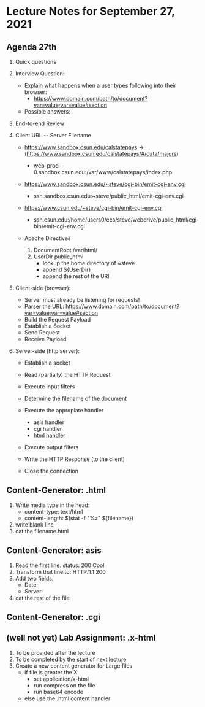 # Lecture Notes for September 27, 2021


## Agenda 27th
  1. Quick questions
 

  1. Interview Question:
     * Explain what happens when a user types following into their browser:
       - https://www.domain.com/path/to/document?var=value;var=value#section
     * Possible answers:
 

  1. End-to-end Review

  1. Client URL -- Server Filename
     - https://www.sandbox.csun.edu/calstatepays -> 
       (https://www.sandbox.csun.edu/calstatepays/#/data/majors)
       - web-prod-0.sandbox.csun.edu:/var/www/calstatepays/index.php
     - https://www.sandbox.csun.edu/~steve/cgi-bin/emit-cgi-env.cgi
       - ssh.sandbox.csun.edu:\~steve/public_html/emit-cgi-env.cgi
     - https://www.csun.edu/~steve/cgi-bin/emit-cgi-env.cgi
       - ssh.csun.edu:/home/users0/ccs/steve/webdrive/public_html/cgi-bin/emit-cgi-env.cgi

     - Apache Directives
       1. DocumentRoot /var/html/
       1. UserDir public_html
          - lookup the home directory of \~steve
          - append ${UserDir}
          - append the rest of the URI

  1. Client-side (browser):
     - Server must already be listening for requests!
     - Parser the URL: https://www.domain.com/path/to/document?var=value;var=value#section
     - Build the Request Payload
     - Establish a Socket 
     - Send Request
     - Receive Payload

  1. Server-side (http server):
     - Establish a socket
     - Read (partially) the HTTP Request
     - Execute input filters
     - Determine the filename of the document
     - Execute the appropiate handler
       - asis handler
       - cgi handler
       - html handler

     - Execute output filters  
     - Write the HTTP Response (to the client)
     - Close the connection 


## Content-Generator: .html
   1. Write media type in the head:
      - content-type: text/html
      - content-length: $(stat -f "%z" ${filename})
   1. write blank line
   1. cat the filename.html

## Content-Generator: asis
   1. Read the first line: status: 200 Cool
   1. Transform that line to:  HTTP/1.1 200 
   1. Add two fields:
      - Date:
      - Server:
   1. cat the rest of the file

## Content-Generator: .cgi



## (well not yet) Lab Assignment: .x-html
  1. To be provided after the lecture
  1. To be completed by the start of next lecture
  1. Create a new content generator for Large files
     - if file is greater the X
       - set application/x-html
       - run compress on the file
       - run base64 encode
     - else use the .html content handler


